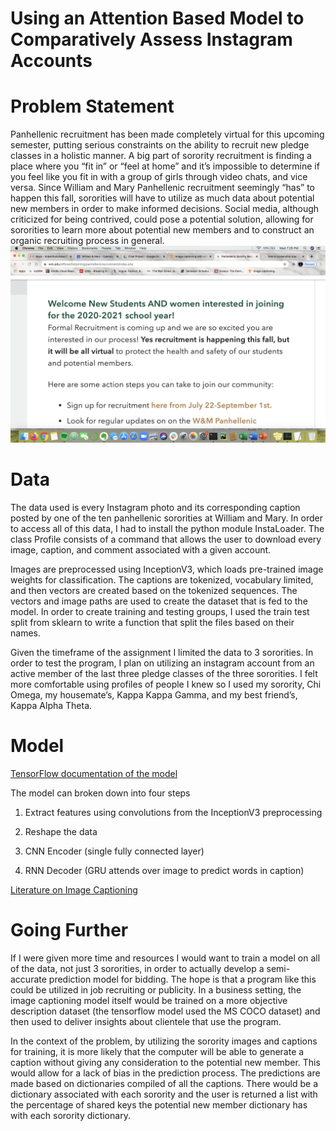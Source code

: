 # Using an Attention Based Model to Comparatively Assess Instagram Accounts

# Problem Statement
Panhellenic recruitment has been made completely virtual for this upcoming semester, putting serious constraints on the ability to recruit new pledge classes in a holistic manner. A big part of sorority recruitment is finding a place where you “fit in” or “feel at home” and it’s impossible to determine if you feel like you fit in with a group of girls through video chats, and vice versa. Since William and Mary Panhellenic recruitment seemingly “has” to happen this fall, sororities will have to utilize as much data about potential new members in order to make informed decisions. Social media, although criticized for being contrived, could pose a potential solution, allowing for sororities to learn more about potential new members and to construct an organic recruiting process in general.
![](recruitment_screenshot.png)

# Data
The data used is every Instagram photo and its corresponding caption posted by one of the ten panhellenic sororities at William and Mary. In order to access all of this data, I had to install the python module InstaLoader. The class Profile consists of a command that allows the user to download every image, caption, and comment associated with a given account. 

Images are preprocessed using InceptionV3, which loads pre-trained image weights for classification. The captions are tokenized, vocabulary limited, and then vectors are created based on the tokenized sequences. The vectors and image paths are used to create the dataset that is fed to the model.
In order to create training and testing groups, I used the train test split from sklearn to write a function that split the files based on their names. 

Given the timeframe of the assignment I limited the data to 3 sororities. In order to test the program, I plan on utilizing an instagram account from an active member of the last three pledge classes of the three sororities. I felt more comfortable using profiles of people I knew so I used my sorority, Chi Omega, my housemate’s, Kappa Kappa Gamma, and my best friend’s, Kappa Alpha Theta. 

# Model
[TensorFlow documentation of the model](https://www.tensorflow.org/tutorials/text/image_captioning#model)

The model can broken down into four steps
1. Extract features using convolutions from the InceptionV3 preprocessing

2. Reshape the data

3. CNN Encoder (single fully connected layer)

4. RNN Decoder (GRU attends over image to predict words in caption)

[Literature on Image Captioning]()

# Going Further
If I were given more time and resources I would want to train a model on all of the data, not just 3 sororities, in order to actually develop a semi-accurate prediction model for bidding. The hope is that a program like this could be utilized in job recruiting or publicity. In a business setting, the image captioning model itself would be trained on a more objective description dataset (the tensorflow model used the MS COCO dataset) and then used to deliver insights about clientele that use the program. 

In the context of the problem, by utilizing the sorority images and captions for training, it is more likely that the computer will be able to generate a caption without giving any consideration to the potential new member. This would allow for a lack of bias in the prediction process. The predictions are made based on dictionaries compiled of all the captions. There would be a dictionary associated with each sorority and the user is returned a list with the percentage of shared keys the potential new member dictionary has with each sorority dictionary.


